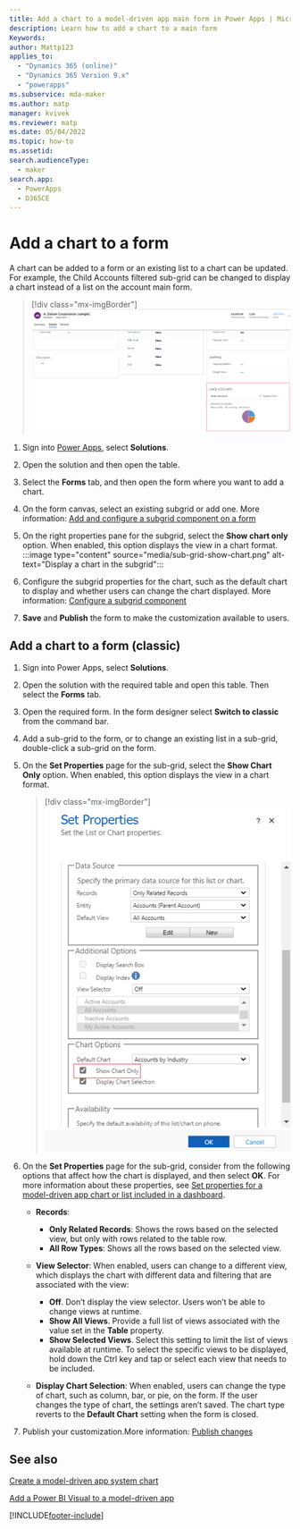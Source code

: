 ```yaml
---
title: Add a chart to a model-driven app main form in Power Apps | MicrosoftDocs
description: Learn how to add a chart to a main form
Keywords: 
author: Mattp123
applies_to: 
  - "Dynamics 365 (online)"
  - "Dynamics 365 Version 9.x"
  - "powerapps"
ms.subservice: mda-maker
ms.author: matp
manager: kvivek
ms.reviewer: matp
ms.date: 05/04/2022
ms.topic: how-to
ms.assetid: 
search.audienceType: 
  - maker
search.app: 
  - PowerApps
  - D365CE
---
```

# Add a chart to a form

A chart can be added to a form or an existing list to a chart can be updated. For example, the Child Accounts filtered sub-grid can be changed to display a chart instead of a list on the account main form.

> [!div class="mx-imgBorder"]
> ![Account main form child accounts grid.](media/main-form-child-accts-chart.png)

1. Sign into [Power Apps](https://make.powerapps.com/?utm_source=padocs&utm_medium=linkinadoc&utm_campaign=referralsfromdoc), select **Solutions**.
1. Open the solution and then open the table. 
1. Select the **Forms** tab, and then open the form where you want to add a chart.
1. On the form canvas, select an existing subgrid or add one. More information: [Add and configure a subgrid component on a form](form-designer-add-configure-subgrid.md)
1. On the right properties pane for the subgrid, select the **Show chart only** option. When enabled, this option displays the view in a chart format.
      :::image type="content" source="media/sub-grid-show-chart.png" alt-text="Display a chart in the subgrid":::

1. Configure the subgrid properties for the chart, such as the default chart to display and whether users can change the chart displayed. More information: [Configure a subgrid component](form-designer-add-configure-subgrid.md#configure-a-subgrid-component)
1. **Save** and **Publish** the form to make the customization available to users.

## Add a chart to a form (classic)

1. Sign into Power Apps, select **Solutions**.
1. Open the solution with the required table and open this table. Then select the **Forms** tab.
1. Open the required form. In the form designer select **Switch to classic** from the command bar.
1. Add a sub-grid to the form, or to change an existing list in a sub-grid, double-click a sub-grid on the form.
1. On the **Set Properties** page for the sub-grid, select the **Show Chart Only** option. When enabled, this option displays the view in a chart format.
      > [!div class="mx-imgBorder"]
      > ![Show chart only.](media/form-show-chart-only.png)

1. On the **Set Properties** page for the sub-grid, consider from the following options that affect how the chart is displayed, and then select **OK**. For more information about these properties, see [Set properties for a model-driven app chart or list included in a dashboard](set-properties-chart-list-included-dashboard.md).

    - **Records**:
         - **Only Related Records**: Shows the rows based on the selected view, but only with rows related to the table row.  
         - **All Row Types**: Shows all the rows based on the selected view.
    - **View Selector**: When enabled, users can change to a different view, which displays the chart with different data and filtering that are associated with the view:

         - **Off**. Don’t display the view selector. Users won’t be able to change views at runtime.
         - **Show All Views**. Provide a full list of views associated with the value set in the **Table** property.
         - **Show Selected Views**. Select this setting to limit the list of views available at runtime. To select the specific views to be displayed, hold down the Ctrl key and tap or select each view that needs to be included.

    - **Display Chart Selection**: When enabled, users can change the type of chart, such as column, bar, or pie, on the form. If the user changes the type of chart, the settings aren’t saved. The chart type reverts to the **Default Chart** setting when the form is closed.

1. Publish your customization.More information: [Publish changes](../data-platform/create-solution.md#publish-changes)

## See also

[Create a model-driven app system chart](create-edit-system-chart.md)

[Add a Power BI Visual to a model-driven app](add-powerbi-visual.md)

[!INCLUDE[footer-include](../../includes/footer-banner.md)]
